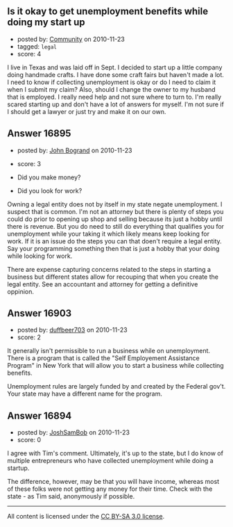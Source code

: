 ## Is it okay to get unemployment benefits while doing my start up

- posted by: [Community](https://stackexchange.com/users/-1/-1-community) on 2010-11-23
- tagged: `legal`
- score: 4

I live in Texas and was laid off in Sept. I decided to start up a little company doing handmade crafts. I have done some craft fairs but haven't made a lot. I need to know if collecting unemployment is okay or do I need to claim it when I submit my claim? Also, should I change the owner to my husband that is employed. I really need help and not sure where to turn to. I'm really scared starting up and don't  have a lot of answers for myself. I'm not sure if I should get a lawyer or just try and make it on our own.


## Answer 16895

- posted by: [John Bogrand](https://stackexchange.com/users/-1/3577-john-bogrand) on 2010-11-23
- score: 3

 - Did you make money?
 - Did you look for work?

Owning a legal entity does not by itself in my state negate unemployment.  I suspect that is common.  I'm not an attorney but there is plenty of steps you could do prior to opening up shop and selling because its just a hobby until there is revenue.  But you do need to still do everything that qualifies you for unemployment while your taking it which likely means keep looking for work.  If it is an issue do the steps you can that doen't require a legal entity.  Say your programming something then that is just a hobby that your doing while looking for work. 

There are expense capturing concerns related to the steps in starting a business but different states allow for recouping that when you create the legal entity.  See an accountant and attorney for getting a definitive oppinion.



## Answer 16903

- posted by: [duffbeer703](https://stackexchange.com/users/-1/1422-duffbeer703) on 2010-11-23
- score: 2

It generally isn't permissible to run a business while on unemployment. There is a program that is called the "Self Employement Assistance Program" in New York that will allow you to start a business while collecting benefits.

Unemployment rules are largely funded by and created by the Federal gov't. Your state may have a different name for the program.


## Answer 16894

- posted by: [JoshSamBob](https://stackexchange.com/users/-1/940-joshsambob) on 2010-11-23
- score: 0

I agree with Tim's comment. Ultimately, it's up to the state, but I do know of multiple entrepreneurs who have collected unemployment while doing a startup.

The difference, however, may be that you will have income, whereas most of these folks were not getting any money for their time. Check with the state - as Tim said, anonymously if possible.



---

All content is licensed under the [CC BY-SA 3.0 license](https://creativecommons.org/licenses/by-sa/3.0/).
